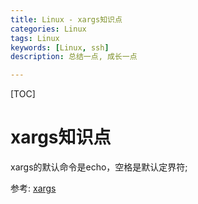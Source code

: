 ```yaml
---
title: Linux - xargs知识点
categories: Linux 
tags: Linux
keywords: [Linux, ssh]
description: 总结一点, 成长一点

---
```


[TOC]



# xargs知识点

xargs的默认命令是echo，空格是默认定界符;

参考: [xargs](http://man.linuxde.net/xargs)